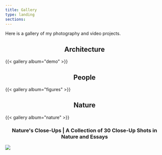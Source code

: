 ```yaml
---
title: Gallery
type: landing
sections:
---
```

Here is a gallery of my photography and video projects.

<center> 

## Architecture 
</center>
{{< gallery album="demo" >}}
<br>

<center>

## People
</center>
{{< gallery album="figures" >}}
<br>

<center>

## Nature
</center>
{{< gallery album="nature" >}}
<center>

### Nature's Close-Ups | A Collection of 30 Close-Up Shots in Nature and Essays
</center>

[![](naturesCloseUps.jpg)](https://hanwenzhang.middcreate.net/)